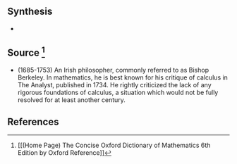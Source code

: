 ## Synthesis
- 
## Source [^1]
- (1685-1753) An Irish philosopher, commonly referred to as Bishop Berkeley. In mathematics, he is best known for his critique of calculus in The Analyst, published in 1734. He rightly criticized the lack of any rigorous foundations of calculus, a situation which would not be fully resolved for at least another century.
## References

[^1]: [[(Home Page) The Concise Oxford Dictionary of Mathematics 6th Edition by Oxford Reference]]